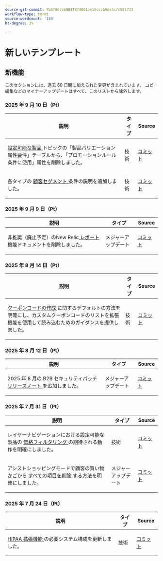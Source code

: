 ```yaml
---
source-git-commit: 9b879d7c6984f8740d1be15cccb9de3c7c551733
workflow-type: tm+mt
source-wordcount: '189'
ht-degree: 3%

---
```

# 新しいテンプレート

## 新機能

このセクションには、過去 60 日間に加えられた変更が含まれています。 コピー編集などのマイナーアップデートはすべて、このリストから除外します。

### 2025 年 9 月 10 日（Pt）

<table style="table-layout:auto;">
  <thead>
    <tr>
      <th>説明</th>
      <th>タイプ</th>
      <th>Source</th>
    </tr>
  </thead>
  <tbody>
    <tr>
      <td><p><a href="https://experienceleague.adobe.com/en/docs/commerce-admin/catalog/products/types/product-create-configurable#product-variation-attribute-requirements"> 設定可能な製品 </a> トピックの「製品バリエーション属性要件」テーブルから、「プロモーションルール条件に使用」属性を削除しました。</p>
</td>
      <td>
        技術
      </td>
      <td><a href="https://github.com/AdobeDocs/commerce-admin.en/commit/7035acbe2b974ab8bdb4904e769856f0646211ea">コミット</a></td>
    </tr>
    <tr>
      <td><p>各タイプの <a href="https://experienceleague.adobe.com/en/docs/commerce-admin/customers/segments/customer-segment-create"> 顧客セグメント </a> 条件の説明を追加しました。</p>
</td>
      <td>
        技術
      </td>
      <td><a href="https://github.com/AdobeDocs/commerce-admin.en/commit/3caa8f3067d534d46e4dafb5731df200723216f8">コミット</a></td>
    </tr>
  </tbody>
</table>

### 2025 年 9 月 9 日（Pt）

<table style="table-layout:auto;">
  <thead>
    <tr>
      <th>説明</th>
      <th>タイプ</th>
      <th>Source</th>
    </tr>
  </thead>
  <tbody>
    <tr>
      <td><p>非推奨（廃止予定）のNew Relic<a href="https://experienceleague.adobe.com/en/docs/commerce-admin/start/reporting/new-relic-reporting"> レポート </a> 機能ドキュメントを削除しました。</p>
</td>
      <td>
        メジャーアップデート
      </td>
      <td><a href="https://github.com/AdobeDocs/commerce-admin.en/commit/066bcb5b86cfcf5ecb8a6384e6023fd839c4dfcb">コミット</a></td>
    </tr>
  </tbody>
</table>

### 2025 年 8 月 14 日（Pt）

<table style="table-layout:auto;">
  <thead>
    <tr>
      <th>説明</th>
      <th>タイプ</th>
      <th>Source</th>
    </tr>
  </thead>
  <tbody>
    <tr>
      <td><p><a href="https://experienceleague.adobe.com/en/docs/commerce-admin/marketing/promotions/cart-rules/price-rules-cart-coupon"> クーポンコードの作成 </a> に関するデフォルトの方法を明確にし、カスタムクーポンコードのリストを拡張機能を使用して読み込むためのガイダンスを提供しました。</p>
</td>
      <td>
        技術
      </td>
      <td><a href="https://github.com/AdobeDocs/commerce-admin.en/commit/95e0223bb211b03a9c9ede7b53372c33cad65885">コミット</a></td>
    </tr>
  </tbody>
</table>

### 2025 年 8 月 12 日（Pt）

<table style="table-layout:auto;">
  <thead>
    <tr>
      <th>説明</th>
      <th>タイプ</th>
      <th>Source</th>
    </tr>
  </thead>
  <tbody>
    <tr>
      <td><p>2025 年 8 月の B2B セキュリティパッチ <a href="https://experienceleague.adobe.com/en/docs/commerce-admin/b2b/release-notes"> リリースノート </a> を追加しました。</p>
</td>
      <td>
        メジャーアップデート
      </td>
      <td><a href="https://github.com/AdobeDocs/commerce-admin.en/commit/0ff127d55e62cc13241d9b6285f36a1bb56d8162">コミット</a></td>
    </tr>
  </tbody>
</table>

### 2025 年 7 月 31 日（Pt）

<table style="table-layout:auto;">
  <thead>
    <tr>
      <th>説明</th>
      <th>タイプ</th>
      <th>Source</th>
    </tr>
  </thead>
  <tbody>
    <tr>
      <td><p>レイヤーナビゲーションにおける設定可能な製品の <a href="https://experienceleague.adobe.com/en/docs/commerce-admin/catalog/catalog/navigation/navigation-layered#price-navigation"> 価格フィルタリング </a> の期待される動作を明確にしました。</p>
</td>
      <td>
        技術
      </td>
      <td><a href="https://github.com/AdobeDocs/commerce-admin.en/commit/3227227b6cf4f159b40fda8a5a165a7097f8a0bd">コミット</a></td>
    </tr>
    <tr>
      <td><p>アシストショッピングモードで顧客の買い物かごから <a href="https://experienceleague.adobe.com/en/docs/commerce-admin/stores-sales/point-of-purchase/assist/shopping-assisted-cart-manage"> すべての項目を削除 </a> する方法を明確にしました。</p>
</td>
      <td>
        メジャーアップデート
      </td>
      <td><a href="https://github.com/AdobeDocs/commerce-admin.en/commit/193248c1fce55c950b22ec8d86613d23be1ead11">コミット</a></td>
    </tr>
  </tbody>
</table>

### 2025 年 7 月 24 日（Pt）

<table style="table-layout:auto;">
  <thead>
    <tr>
      <th>説明</th>
      <th>タイプ</th>
      <th>Source</th>
    </tr>
  </thead>
  <tbody>
    <tr>
      <td><p><a href="https://experienceleague.adobe.com/en/docs/commerce-admin/start/compliance/hipaa-ready-service/overview#system-requirements">HIPAA 拡張機能 </a> の必要システム構成を更新しました。</p>
</td>
      <td>
        技術
      </td>
      <td><a href="https://github.com/AdobeDocs/commerce-admin.en/commit/a8a79656179b9a725aa84ce5481ef82747547745">コミット</a></td>
    </tr>
  </tbody>
</table>
